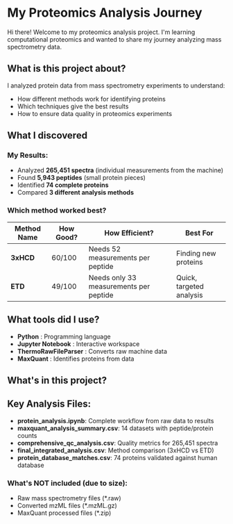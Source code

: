 #  My Proteomics Analysis Journey

Hi there!  Welcome to my proteomics analysis project. I'm learning computational proteomics and wanted to share my journey analyzing mass spectrometry data.

##  What is this project about?

I analyzed protein data from mass spectrometry experiments to understand:
- How different methods work for identifying proteins
- Which techniques give the best results
- How to ensure data quality in proteomics experiments

##  What I discovered

###  My Results:
- Analyzed **265,451 spectra** (individual measurements from the machine)
- Found **5,943 peptides** (small protein pieces)
- Identified **74 complete proteins** 
- Compared **3 different analysis methods**

### Which method worked best?
| Method Name | How Good? | How Efficient? | Best For |
|-------------|-----------|----------------|----------|
| **3xHCD** | 60/100 | Needs 52 measurements per peptide | Finding new proteins |
| **ETD** | 49/100  | Needs only 33 measurements per peptide | Quick, targeted analysis |

##  What tools did I use?

- **Python** : Programming language
- **Jupyter Notebook** : Interactive workspace
- **ThermoRawFileParser** : Converts raw machine data
- **MaxQuant** : Identifies proteins from data

## What's in this project?

##  Key Analysis Files:
- **protein_analysis.ipynb**: Complete workflow from raw data to results
- **maxquant_analysis_summary.csv**: 14 datasets with peptide/protein counts
- **comprehensive_qc_analysis.csv**: Quality metrics for 265,451 spectra
- **final_integrated_analysis.csv**: Method comparison (3xHCD vs ETD)
- **protein_database_matches.csv**: 74 proteins validated against human database

###  What's NOT included (due to size):
- Raw mass spectrometry files (*.raw) 
- Converted mzML files (*.mzML.gz) 
- MaxQuant processed files (*.zip) 
